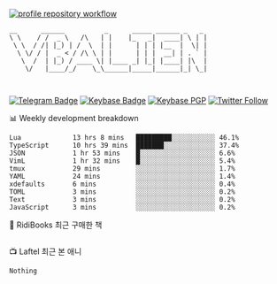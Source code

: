 [![profile repository workflow](https://github.com/vbalien/vbalien/actions/workflows/push.yml/badge.svg)](https://github.com/vbalien/vbalien/actions/workflows/push.yml)
```
__      ______          _      _____ ______ _   _ 
\ \    / /  _ \   /\   | |    |_   _|  ____| \ | |
 \ \  / /| |_) | /  \  | |      | | | |__  |  \| |
  \ \/ / |  _ < / /\ \ | |      | | |  __| | . ` |
   \  /  | |_) / ____ \| |____ _| |_| |____| |\  |
    \/   |____/_/    \_\______|_____|______|_| \_|
                                                  
                                                  
```
[![Telegram Badge](https://img.shields.io/badge/-Telegram-2CA5E0?logo=telegram)](https://t.me/vbalien)
[![Keybase Badge](https://img.shields.io/badge/-Keybase-33A0FF?logo=keybase&logoColor=white)](https://keybase.io/vbalien)
[![Keybase PGP](https://img.shields.io/keybase/pgp/vbalien)](http://sks.pod02.fleetstreetops.com/pks/lookup?search=0xE98CF73DE1E36F7D1B8A383AFD987F8DBE513071&fingerprint=on&op=index)
[![Twitter Follow](https://img.shields.io/twitter/follow/_elnyan)](https://twitter.com/_elnyan)

📊 Weekly development breakdown
```
Lua             13 hrs 8 mins   █████████░░░░░░░░░░░ 46.1%
TypeScript      10 hrs 39 mins  ███████░░░░░░░░░░░░░ 37.4%
JSON            1 hr 53 mins    █░░░░░░░░░░░░░░░░░░░ 6.6%
VimL            1 hr 32 mins    █░░░░░░░░░░░░░░░░░░░ 5.4%
tmux            29 mins         ░░░░░░░░░░░░░░░░░░░░ 1.7%
YAML            24 mins         ░░░░░░░░░░░░░░░░░░░░ 1.4%
xdefaults       6 mins          ░░░░░░░░░░░░░░░░░░░░ 0.4%
TOML            3 mins          ░░░░░░░░░░░░░░░░░░░░ 0.2%
Text            3 mins          ░░░░░░░░░░░░░░░░░░░░ 0.2%
JavaScript      3 mins          ░░░░░░░░░░░░░░░░░░░░ 0.2%
```
📖 RidiBooks 최근 구매한 책
```
```
📺 Laftel 최근 본 애니
```
Nothing
```
